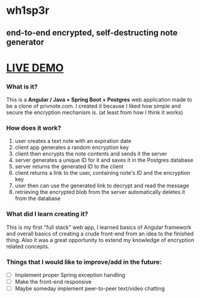 # **wh1sp3r**
end-to-end encrypted, self-destructing note generator
---

# [LIVE DEMO](https://wh1sp3r.herokuapp.com/)

### What is it?
This is a **Angular / Java + Spring Boot + Postgres** web application made to be a clone of privnote.com.
I created it because I liked how simple and secure the encryption mechanism is. (at least from how I think it works)
### How does it work?
1. user creates a text note with an expiration date
2. client app generates a random encryption key
3. client then encrypts the note contents and sends it the server
4. server generates a unique ID for it and saves it in the Postgres database
5. server returns the generated ID to the client
6. client returns a link to the user, containing note's ID and the encryption key 
7. user then can use the generated link to decrypt and read the message
8. retrieving the encrypted blob from the server automatically deletes it from the database

### What did I learn creating it?
This is my first "full stack" web app, I learned basics of Angular framework and overall basics of creating a crude front-end from an idea to the finished thing. Also it was a great opportunity to extend my knowledge of encryption related concepts.

### Things that I would like to improve/add in the future:
- [ ] Implement proper Spring exception handling
- [ ] Make the front-end responsive
- [ ] Maybe someday implement peer-to-peer text/video chatting
